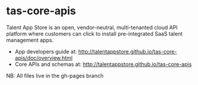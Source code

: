 tas-core-apis
=============
Talent App Store is an open, vendor-neutral, multi-tenanted cloud API platform
where customers can click to install pre-integrated SaaS talent management apps.

- App developers guide at: http://talentappstore.github.io/tas-core-apis/doc/overview.html
- Core APIs and schemas at: http://talentappstore.github.io/tas-core-apis

NB: All files live in the gh-pages branch

